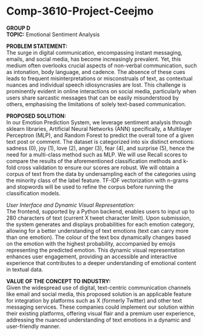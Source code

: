 # Comp-3610-Project-Ceejmo
**GROUP D** <br>
**TOPIC:** Emotional Sentiment Analysis <br>

**PROBLEM STATEMENT:** <br>
The surge in digital communication, encompassing instant messaging, emails, and social media, has become increasingly prevalent. Yet, this medium often overlooks crucial aspects of non-verbal communication, such as intonation, body language, and cadence. The absence of these cues leads to frequent misinterpretations or misconstruals of text, as contextual nuances and individual speech idiosyncrasies are lost. This challenge is prominently evident in online interactions on social media, particularly when users share sarcastic messages that can be easily misunderstood by others, emphasising the limitations of solely text-based communication.

**PROPOSED SOLUTION:** <br>
In our Emotion Prediction System, we leverage sentiment analysis through sklearn libraries, Artificial Neural Networks (ANN) specifically, a Multilayer Perceptron (MLP), and Random Forest to predict the overall tone of a given text post or comment. The dataset is categorized into six distinct emotions: sadness (0), joy (1), love (2), anger (3), fear (4), and surprise (5), hence the need for a multi-class method such as MLP. We will use Recall scores to compare the results of the aforementioned classification methods and k-fold cross validation to ensure our scores are robust.
We will obtain a corpus of text from the data by undersampling each of the categories using the minority class of the label feature. TF-IDF vectorization with n-grams and stopwords will be used to refine the corpus before running the classification models.

*User Interface and Dynamic Visual Representation:* <br>
The frontend, supported by a Python backend, enables users to input up to 280 characters of text (current X tweet character limit). Upon submission, the system generates and displays probabilities for each emotion category, allowing for a better understanding of text emotions (text can carry more than one emotion). The colour of the text box dynamically changes based on the emotion with the highest probability, accompanied by emojis representing the predicted emotion. This dynamic visual representation enhances user engagement, providing an accessible and interactive experience that contributes to a deeper understanding of emotional content in textual data.


**VALUE OF THE CONCEPT TO INDUSTRY:** <br>
Given the widespread use of digital, text-centric communication channels like email and social media, this proposed solution is an applicable feature for integration by platforms such as X (formerly Twitter) and other text messaging services. These companies could implement our solution within their existing platforms, offering visual flair and a premium user experience, addressing the nuanced understanding of text emotions in a dynamic and user-friendly manner.

